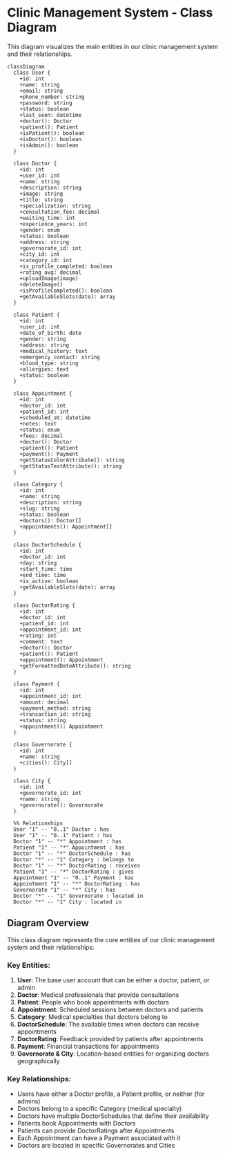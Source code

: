 # Clinic Management System - Class Diagram

This diagram visualizes the main entities in our clinic management system and their relationships.

```mermaid
classDiagram
  class User {
    +id: int
    +name: string
    +email: string
    +phone_number: string
    +password: string
    +status: boolean
    +last_seen: datetime
    +doctor(): Doctor
    +patient(): Patient
    +isPatient(): boolean
    +isDoctor(): boolean
    +isAdmin(): boolean
  }
  
  class Doctor {
    +id: int
    +user_id: int
    +name: string
    +description: string
    +image: string
    +title: string
    +specialization: string
    +consultation_fee: decimal
    +waiting_time: int
    +experience_years: int
    +gender: enum
    +status: boolean
    +address: string
    +governorate_id: int
    +city_id: int
    +category_id: int
    +is_profile_completed: boolean
    +rating_avg: decimal
    +uploadImage(image)
    +deleteImage()
    +isProfileCompleted(): boolean
    +getAvailableSlots(date): array
  }
  
  class Patient {
    +id: int
    +user_id: int
    +date_of_birth: date
    +gender: string
    +address: string
    +medical_history: text
    +emergency_contact: string
    +blood_type: string
    +allergies: text
    +status: boolean
  }
  
  class Appointment {
    +id: int
    +doctor_id: int
    +patient_id: int
    +scheduled_at: datetime
    +notes: text
    +status: enum
    +fees: decimal
    +doctor(): Doctor
    +patient(): Patient
    +payment(): Payment
    +getStatusColorAttribute(): string
    +getStatusTextAttribute(): string
  }
  
  class Category {
    +id: int
    +name: string
    +description: string
    +slug: string
    +status: boolean
    +doctors(): Doctor[]
    +appointments(): Appointment[]
  }
  
  class DoctorSchedule {
    +id: int
    +doctor_id: int
    +day: string
    +start_time: time
    +end_time: time
    +is_active: boolean
    +getAvailableSlots(date): array
  }
  
  class DoctorRating {
    +id: int
    +doctor_id: int
    +patient_id: int
    +appointment_id: int
    +rating: int
    +comment: text
    +doctor(): Doctor
    +patient(): Patient
    +appointment(): Appointment
    +getFormattedDateAttribute(): string
  }
  
  class Payment {
    +id: int
    +appointment_id: int
    +amount: decimal
    +payment_method: string
    +transaction_id: string
    +status: string
    +appointment(): Appointment
  }
  
  class Governorate {
    +id: int
    +name: string
    +cities(): City[]
  }
  
  class City {
    +id: int
    +governorate_id: int
    +name: string
    +governorate(): Governorate
  }
  
  %% Relationships
  User "1" -- "0..1" Doctor : has
  User "1" -- "0..1" Patient : has
  Doctor "1" -- "*" Appointment : has
  Patient "1" -- "*" Appointment : has
  Doctor "1" -- "*" DoctorSchedule : has
  Doctor "*" -- "1" Category : belongs to
  Doctor "1" -- "*" DoctorRating : receives
  Patient "1" -- "*" DoctorRating : gives
  Appointment "1" -- "0..1" Payment : has
  Appointment "1" -- "*" DoctorRating : has
  Governorate "1" -- "*" City : has
  Doctor "*" -- "1" Governorate : located in
  Doctor "*" -- "1" City : located in
```

## Diagram Overview

This class diagram represents the core entities of our clinic management system and their relationships:

### Key Entities:
1. **User**: The base user account that can be either a doctor, patient, or admin
2. **Doctor**: Medical professionals that provide consultations
3. **Patient**: People who book appointments with doctors
4. **Appointment**: Scheduled sessions between doctors and patients
5. **Category**: Medical specialties that doctors belong to
6. **DoctorSchedule**: The available times when doctors can receive appointments
7. **DoctorRating**: Feedback provided by patients after appointments
8. **Payment**: Financial transactions for appointments
9. **Governorate & City**: Location-based entities for organizing doctors geographically

### Key Relationships:
- Users have either a Doctor profile, a Patient profile, or neither (for admins)
- Doctors belong to a specific Category (medical specialty)
- Doctors have multiple DoctorSchedules that define their availability
- Patients book Appointments with Doctors
- Patients can provide DoctorRatings after Appointments
- Each Appointment can have a Payment associated with it
- Doctors are located in specific Governorates and Cities
